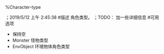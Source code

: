 
%Character-type

；2019/5/12 上午 2:45:38
#描述
角色类型。
；TODO： 加一些详细信息
#可用选项
+ 保持空
+ Monster	怪物类型
+ EnvObject		环境物体角色类型
